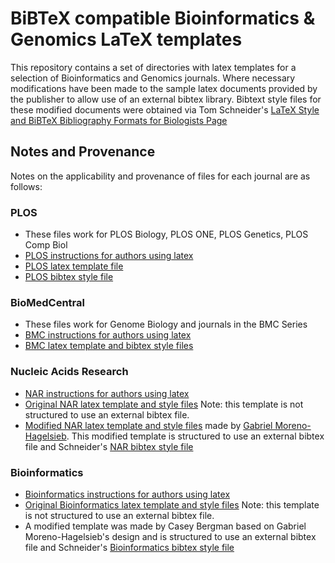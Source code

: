 BiBTeX compatible Bioinformatics & Genomics LaTeX templates
=============

This repository contains a set of directories with latex templates for a selection of Bioinformatics and Genomics journals. Where necessary modifications have been made to the sample latex documents provided by the publisher to allow use of an external bibtex library. Bibtext style files for these modified documents were obtained via Tom Schneider's [LaTeX Style and BiBTeX Bibliography Formats for Biologists Page](http://schneider.ncifcrf.gov/latex.html) 

Notes and Provenance
----------

Notes on the applicability and provenance of files for each journal are as follows:

### PLOS 
- These files work for PLOS Biology, PLOS ONE, PLOS Genetics, PLOS Comp Biol
- [PLOS instructions for authors using latex](http://www.plosgenetics.org/static/latexGuidelines)
- [PLOS latex template file](http://www.plosgenetics.org/static/plos_template.tex)
- [PLOS bibtex style file](http://www.plosgenetics.org/static/plos2009.bst)

### BioMedCentral 
- These files work for Genome Biology and journals in the BMC Series
- [BMC instructions for authors using latex](http://www.biomedcentral.com/authors/tex)
- [BMC latex template and bibtex style files](http://www.biomedcentral.com/download/tex/bmc_article.zip)

### Nucleic Acids Research
- [NAR instructions for authors using latex](http://www.oxfordjournals.org/our_journals/nar/for_authors/msprep_submission.html)
- [Original NAR latex template and style files](http://www.oxfordjournals.org/our_journals/nar/for_authors/nar-latex2010.zip) Note: this template is not structured to use an external bibtex file.
- [Modified NAR latex template and style files](http://www.oxfordjournals.org/our_journals/nar/for_authors/nar-latex2010.zip) made by [Gabriel Moreno-Hagelsieb](http://www.wlu.ca/homepage.php?grp_id=602&f_id=4). This modified template is structured to use an external bibtex file and Schneider's [NAR bibtex style file](http://schneider.ncifcrf.gov/ftp/nar.bst) 

### Bioinformatics
- [Bioinformatics instructions for authors using latex](http://www.oxfordjournals.org/our_journals/bioinformatics/for_authors/submission_online.html)
- [Original Bioinformatics latex template and style files](http://www.oxfordjournals.org/our_journals/bioinformatics/for_authors/bioinfo01.zip) Note: this template is not structured to use an external bibtex file.
- A modified template was made by Casey Bergman based on Gabriel Moreno-Hagelsieb's design and is structured to use an external bibtex file and Schneider's [Bioinformatics bibtex style file](http://schneider.ncifcrf.gov/ftp/bioinformatics.bst) 